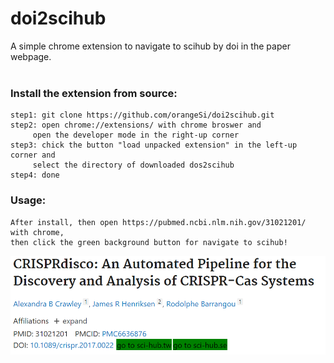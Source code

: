 # doi2scihub
A simple chrome extension to navigate to scihub  by doi in the paper webpage.
<br>
<br>
### Install the extension from source:
```
step1: git clone https://github.com/orangeSi/doi2scihub.git
step2: open chrome://extensions/ with chrome broswer and 
	 open the developer mode in the right-up corner
step3: chick the button "load unpacked extension" in the left-up corner and
	 select the directory of downloaded dos2scihub
step4: done
```


### Usage:
```
After install, then open https://pubmed.ncbi.nlm.nih.gov/31021201/ with chrome,
then click the green background button for navigate to scihub!
```
![gene cluster image](example.png)
